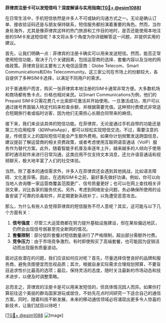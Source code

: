 **菲律宾注册卡可以发短信吗？深度解读与实用指南[[TG💪+ @esim1088](https://t.me/s/esim1088)]**

在日常生活中，手机短信依然是许多人不可或缺的沟通方式之一。无论是确认订单、接收验证码还是与朋友保持联系，短信服务都扮演着重要的角色。然而，当你身处海外，尤其是像菲律宾这样的热门旅游和工作目的地时，是否还能使用本地注册的SIM卡发送短信呢？本文将从多个角度为你详细解答这一问题，并提供实用的建议。

首先，让我们明确一点：菲律宾的注册卡确实可以用来发送短信。然而，能否正常使用短信功能，取决于几个关键因素，包括运营商的选择、套餐内容以及当地的网络政策。菲律宾目前主要有三大电信运营商：Globe Telecom、Smart Communications和Dito Telecommunity。这三家公司在市场上的份额较大，各自提供了多种SIM卡选择，以满足不同用户的需求。

对于普通用户而言，购买一张菲律宾本地注册的SIM卡通常非常方便。大多数机场和商场都有售卡点，价格也相对亲民。以Smart Communications为例，他们的Prepaid SIM卡只需花费几十比索即可激活并开始使用。一旦激活成功，用户可以通过拨号界面输入特定代码来检查余额，并根据需要充值。这种预付费模式非常适合短期旅行者或临时访客，因为他们无需担心长期合同带来的麻烦。

接下来，我们来谈谈具体的短信功能。在菲律宾，无论是通过手机自带的功能还是第三方应用程序（如WhatsApp），都可以轻松实现短信交流。不过，需要注意的是，传统意义上的国际短信可能会产生额外费用。如果你计划频繁发送跨国信息，建议提前了解运营商的相关资费政策，或者考虑使用互联网语音通话（VoIP）服务作为替代方案。此外，随着智能手机普及率逐年上升，越来越多的人倾向于使用即时通讯软件来进行日常沟通，这类应用不仅支持文本消息，还允许语音通话和视频聊天，极大地丰富了人们的社交体验。

当然，除了基本的通信需求外，许多人在菲律宾还会遇到其他挑战，比如语言障碍、文化差异等。因此，在选购SIM卡之前，最好事先做好功课。例如，你可以向当地人咨询哪一家运营商覆盖范围更广、信号质量更好；也可以在网上查找相关评测文章，对比各家的服务优劣。另外，考虑到网络安全问题，务必确保所使用的设备安装了可靠的杀毒软件，并定期更新系统补丁，以免遭受恶意攻击。

那么，为什么有些人会觉得菲律宾的短信服务不尽人意呢？其实，这可能与以下几个方面有关：

1. **信号强度**：尽管三大运营商都在努力提升基础设施建设，但在某些偏远地区，仍然会出现信号弱甚至完全断网的情况。
2. **套餐限制**：部分低阶套餐对短信数量进行了严格限制，超出部分需额外付费。
3. **竞争压力**：由于市场竞争激烈，有时即使购买了高端套餐，也可能因为促销活动而出现服务质量波动。

面对这些潜在的问题，我们应该如何应对呢？首先，尽量选择信誉良好的品牌和服务商，避免贪图便宜而忽视品质；其次，根据自身实际需求合理规划预算，不要盲目追求性价比最高的选项；最后，保持灵活的态度，随时关注最新的市场动态和技术进步，以便及时调整策略。

总而言之，菲律宾的注册卡是可以用来发短信的，但具体情况因人而异。如果你打算前往这个美丽的群岛国家游玩或居住，不妨先花点时间研究一下适合自己的通信方案。同时，随着科技不断发展，未来的移动通信领域必将涌现出更多令人惊喜的新技术，让我们拭目以待吧！

[[TG💪+ @esim1088](https://t.me/s/esim1088) ![Image](https://i.postimg.cc/4NQfJmqS/Snipaste-2025-05-13-00-14-12.png)]